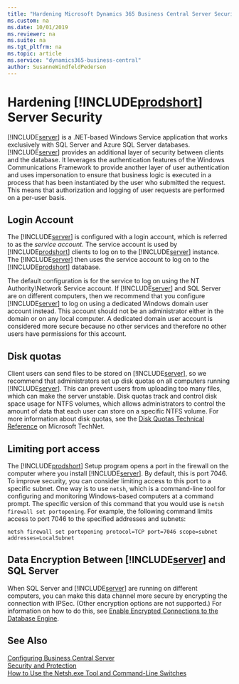 ```yaml
---
title: "Hardening Microsoft Dynamics 365 Business Central Server Security"
ms.custom: na
ms.date: 10/01/2019
ms.reviewer: na
ms.suite: na
ms.tgt_pltfrm: na
ms.topic: article
ms.service: "dynamics365-business-central"
author: SusanneWindfeldPedersen
---
```

# Hardening [!INCLUDE[prodshort](../developer/includes/prodshort.md)] Server Security

[!INCLUDE[server](../developer/includes/server.md)] is a .NET-based Windows Service application that works exclusively with SQL Server and Azure SQL Server databases. [!INCLUDE[server](../developer/includes/server.md)] provides an additional layer of security between clients and the database. It leverages the authentication features of the Windows Communications Framework to provide another layer of user authentication and uses impersonation to ensure that business logic is executed in a process that has been instantiated by the user who submitted the request. This means that authorization and logging of user requests are performed on a per-user basis.  
  
## Login Account

The [!INCLUDE[server](../developer/includes/server.md)] is configured with a login account, which is referred to as the *service account*. The service account is used by [!INCLUDE[prodshort](../developer/includes/prodshort.md)] clients to log on to the [!INCLUDE[server](../developer/includes/server.md)] instance. The [!INCLUDE[server](../developer/includes/server.md)] then uses the service account to log on to the [!INCLUDE[prodshort](../developer/includes/prodshort.md)] database.
  
The default configuration is for the service to log on using the NT Authority\\Network Service account. If [!INCLUDE[server](../developer/includes/server.md)] and SQL Server are on different computers, then we recommend that you configure [!INCLUDE[server](../developer/includes/server.md)] to log on using a dedicated Windows domain user account instead. This account should not be an administrator either in the domain or on any local computer. A dedicated domain user account is considered more secure because no other services and therefore no other users have permissions for this account.  
  
## Disk quotas  
 Client users can send files to be stored on [!INCLUDE[server](../developer/includes/server.md)], so we recommend that administrators set up disk quotas on all computers running [!INCLUDE[server](../developer/includes/server.md)]. This can prevent users from uploading too many files, which can make the server unstable. Disk quotas track and control disk space usage for NTFS volumes, which allows administrators to control the amount of data that each user can store on a specific NTFS volume. For more information about disk quotas, see the [Disk Quotas Technical Reference](http://go.microsoft.com/fwlink/?LinkId=119641) on Microsoft TechNet.  
  
## Limiting port access
  
 The [!INCLUDE[prodshort](../developer/includes/prodshort.md)] Setup program opens a port in the firewall on the computer where you install [!INCLUDE[server](../developer/includes/server.md)]. By default, this is port 7046. To improve security, you can consider limiting access to this port to a specific subnet. One way is to use `netsh`, which is a command-line tool for configuring and monitoring Windows-based computers at a command prompt. The specific version of this command that you would use is `netsh firewall set portopening`. For example, the following command limits access to port 7046 to the specified addresses and subnets:  
  
```  
netsh firewall set portopening protocol=TCP port=7046 scope=subnet addresses=LocalSubnet  
```  

## <a name="data-encryption"></a>Data Encryption Between [!INCLUDE[server](../developer/includes/server.md)] and SQL Server  

When SQL Server and [!INCLUDE[server](../developer/includes/server.md)] are running on different computers, you can make this data channel more secure by encrypting the connection with IPSec. \(Other encryption options are not supported.\) For information on how to do this, see [Enable Encrypted Connections to the Database Engine](https://docs.microsoft.com/sql/database-engine/configure-windows/enable-encrypted-connections-to-the-database-engine?view=sql-server-2017). 



## See Also  
 [Configuring Business Central Server](../administration/configure-server-instance.md)   
 [Security and Protection](security-and-protection.md)   
 [How to Use the Netsh.exe Tool and Command-Line Switches](http://go.microsoft.com/fwlink/?LinkId=166310)